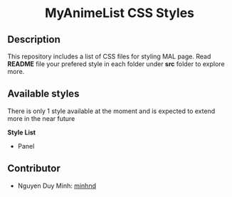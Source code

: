 <h1 align="center">
MyAnimeList CSS Styles
</h1>

## **Description**
This repository includes a list of CSS files for styling MAL page.
Read **README** file your prefered style in each folder under **src** folder to explore more.

## **Available styles**
There is only 1 style available at the moment and is expected to extend more in the near future

**Style List**
- Panel

## **Contributor**
- Nguyen Duy Minh: [minhnd](https://github.com/minhnguyenduy99)


